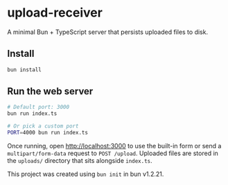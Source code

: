# upload-receiver

A minimal Bun + TypeScript server that persists uploaded files to disk.

## Install

```bash
bun install
```

## Run the web server

```bash
# Default port: 3000
bun run index.ts

# Or pick a custom port
PORT=4000 bun run index.ts
```

Once running, open <http://localhost:3000> to use the built-in form or send a
`multipart/form-data` request to `POST /upload`. Uploaded files are stored in the
`uploads/` directory that sits alongside `index.ts`.

This project was created using `bun init` in bun v1.2.21.
